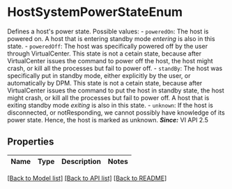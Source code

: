 # HostSystemPowerStateEnum

Defines a host's power state.  Possible values: - `poweredOn`: The host is powered on.      A host that is entering standby mode   *entering* is also in this state. - `poweredOff`: The host was specifically powered off by the user through   VirtualCenter.      This state is not a cetain state, because   after VirtualCenter issues the command to power off the host,   the host might crash, or kill all the processes but fail to   power off. - `standBy`: The host was specifically put in standby mode, either   explicitly by the user, or automatically by DPM.      This state   is not a cetain state, because after VirtualCenter issues the   command to put the host in standby state, the host might   crash, or kill all the processes but fail to power off. A host   that is exiting standby mode *exiting*   is also in this state. - `unknown`: If the host is disconnected, or notResponding, we cannot   possibly have knowledge of its power state.      Hence, the host   is marked as unknown.  ***Since:*** VI API 2.5 

## Properties
Name | Type | Description | Notes
------------ | ------------- | ------------- | -------------

[[Back to Model list]](../README.md#documentation-for-models) [[Back to API list]](../README.md#documentation-for-api-endpoints) [[Back to README]](../README.md)


